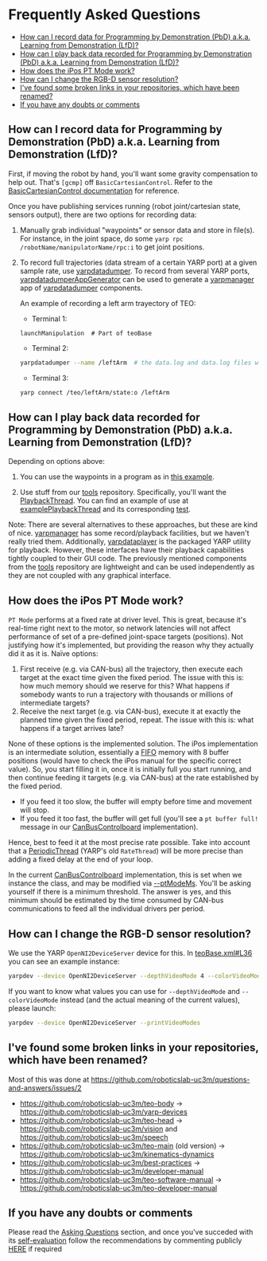# Frequently Asked Questions

* [How can I record data for Programming by Demonstration (PbD) a.k.a. Learning from Demonstration (LfD)?](#how-can-i-record-data-for-programming-by-demonstration-pbd-aka-learning-from-demonstration-lfd)
* [How can I play back data recorded for Programming by Demonstration (PbD) a.k.a. Learning from Demonstration (LfD)?](#how-can-i-play-back-data-recorded-for-programming-by-demonstration-pbd-aka-learning-from-demonstration-lfd)
* [How does the iPos PT Mode work?](#how-does-the-ipos-pt-mode-work)
* [How can I change the RGB-D sensor resolution?](#how-can-i-change-the-rgb-d-sensor-resolution)
* [I've found some broken links in your repositories, which have been renamed?](#i-ve-found-some-broken-links-in-your-repositories-which-have-been-renamed)
* [If you have any doubts or comments](#if-you-have-any-doubts-or-comments)

## How can I record data for Programming by Demonstration (PbD) a.k.a. Learning from Demonstration (LfD)?

First, if moving the robot by hand, you'll want some gravity compensation to help out. That's `[gcmp]` off `BasicCartesianControl`. Refer to the [BasicCartesianControl documentation](http://robots.uc3m.es/dox-kinematics-dynamics/group__BasicCartesianControl.html) for reference.

Once you have publishing services running (robot joint/cartesian state, sensors output), there are two options for recording data:

1. Manually grab individual "waypoints" or sensor data and store in file(s). For instance, in the joint space, do some `yarp rpc /robotName/manipulatorName/rpc:i` to get joint positions.

1. To record full trajectories (data stream of a certain YARP port) at a given sample rate, use [yarpdatadumper](http://www.yarp.it/yarpdatadumper.html). To record from several YARP ports, [yarpdatadumperAppGenerator](http://www.yarp.it/yarpdatadumperAppGenerator.html) can be used to generate a [yarpmanager](http://www.yarp.it/yarpmanager.html) app of [yarpdatadumper](http://www.yarp.it/yarpdatadumper.html) components.

   An example of recording a left arm trayectory of TEO: 
   * Terminal 1:
   ```
   launchManipulation  # Part of teoBase
   ```
   * Terminal 2: 
   ```bash
   yarpdatadumper --name /leftArm  # the data.log and data.log files will be saved in a new `leftArm` directory
   ```
   * Terminal 3:
   ```bash
   yarp connect /teo/leftArm/state:o /leftArm
   ```

## How can I play back data recorded for Programming by Demonstration (PbD) a.k.a. Learning from Demonstration (LfD)?

Depending on options above:

1. You can use the waypoints in a program as in [this example](https://github.com/roboticslab-uc3m/yarp-devices/tree/73cbd201df69ee19662cdb26a83d898669834bcb/example/cpp/exampleRemoteControlboard).

1. Use stuff from our [tools](https://github.com/roboticslab-uc3m/tools) repository. Specifically, you'll want the [PlaybackThread](https://github.com/roboticslab-uc3m/tools/tree/a7be63dc53090a5ca4ed19dc078ab3823aac1be3/libraries/ToolsYarpPlugins/PlaybackThread). You can find an example of use at [examplePlaybackThread](https://github.com/roboticslab-uc3m/tools/tree/a7be63dc53090a5ca4ed19dc078ab3823aac1be3/example/cpp/examplePlaybackThread) and its corresponding [test](https://github.com/roboticslab-uc3m/tools/blob/a7be63dc53090a5ca4ed19dc078ab3823aac1be3/tests/testPlaybackThread/testPlaybackThread.cpp).

Note: There are several alternatives to these approaches, but these are kind of nice. [yarpmanager](http://www.yarp.it/yarpmanager.html) has some record/playback facilities, but we haven't really tried them. Additionally, [yarpdataplayer](http://www.yarp.it/yarpdataplayer.html) is the packaged YARP utility for playback. However, these interfaces have their playback capabilities tightly coupled to their GUI code. The previously mentioned components from the [tools](https://github.com/roboticslab-uc3m/tools) repository are lightweight and can be used independently as they are not coupled with any graphical interface.

## How does the iPos PT Mode work?

`PT Mode` performs at a fixed rate at driver level. This is great, because it's real-time right next to the motor, so network latencies will not affect performance of set of a pre-defined joint-space targets (positions). Not justifying how it's implemented, but providing the reason why they actually did it as it is. Naïve options:
1. First receive (e.g. via CAN-bus) all the trajectory, then execute each target at the exact time given the fixed period. The issue with this is: how much memory should we reserve for this? What happens if somebody wants to run a trajectory with thousands or millions of intermediate targets?
2. Receive the next target (e.g. via CAN-bus), execute it at exactly the planned time given the fixed period, repeat. The issue with this is: what happens if a target arrives late?

None of these options is the implemented solution. The iPos implementation is an intermediate solution, essentially a [FIFO](https://en.wikipedia.org/wiki/FIFO_(computing_and_electronics)) memory with 8 buffer positions (would have to check the iPos manual for the specific correct value). So, you start filling it in, once it is initially full you start running, and then continue feeding it targets (e.g. via CAN-bus) at the rate established by the fixed period.
- If you feed it too slow, the buffer will empty before time and movement will stop.
- If you feed it too fast, the buffer will get full  (you'll see a `pt buffer full!` message in our [CanBusControlboard](https://github.com/roboticslab-uc3m/yarp-devices/blob/e696c219fa9aa6203d008585123ea477d9b74454/libraries/YarpPlugins/CanBusControlboard) implementation).

Hence, best to feed it at the most precise rate possible. Take into account that a [PeriodicThread](https://github.com/robotology/yarp/blob/master/example/os/ratethread.cpp) (YARP's old `RateThread`) will be more precise than adding a fixed delay at the end of your loop. 

In the current [CanBusControlboard](https://github.com/roboticslab-uc3m/yarp-devices/blob/e696c219fa9aa6203d008585123ea477d9b74454/libraries/YarpPlugins/CanBusControlboard) implementation, this is set when we instance the class, and may be modified via [--ptModeMs](https://github.com/roboticslab-uc3m/yarp-devices/blob/e696c219fa9aa6203d008585123ea477d9b74454/libraries/YarpPlugins/CanBusControlboard/DeviceDriverImpl.cpp#L10). You'll be asking yourself if there is a minimum threshold. The answer is yes, and this minimum should be estimated by the time consumed by CAN-bus communications to feed all the individual drivers per period.

## How can I change the RGB-D sensor resolution?
We use the YARP `OpenNI2DeviceServer` device for this. In [teoBase.xml#L36](https://github.com/roboticslab-uc3m/teo-configuration-files/blob/89d6e279d13cfe47c444c709cd7a08e5de56382b/share/teoBase/scripts/teoBase.xml#L36) you can see an example instance:
```bash
yarpdev --device OpenNI2DeviceServer --depthVideoMode 4 --colorVideoMode 9 --noRGBMirror
```
If you want to know what values you can use for `--depthVideoMode` and `--colorVideoMode` instead (and the actual meaning of the current values), please launch:
```bash
yarpdev --device OpenNI2DeviceServer --printVideoModes
```

## I've found some broken links in your repositories, which have been renamed?
Most of this was done at https://github.com/roboticslab-uc3m/questions-and-answers/issues/2
- https://github.com/roboticslab-uc3m/teo-body -> https://github.com/roboticslab-uc3m/yarp-devices
- https://github.com/roboticslab-uc3m/teo-head -> https://github.com/roboticslab-uc3m/vision and https://github.com/roboticslab-uc3m/speech
- https://github.com/roboticslab-uc3m/teo-main (old version) -> https://github.com/roboticslab-uc3m/kinematics-dynamics
- https://github.com/roboticslab-uc3m/best-practices -> https://github.com/roboticslab-uc3m/developer-manual
- https://github.com/roboticslab-uc3m/teo-software-manual -> https://github.com/roboticslab-uc3m/teo-developer-manual

## If you have any doubts or comments
Please read the [Asking Questions](asking-questions.md) section, and once you've succeded with its [self-evaluation](asking-questions.md#self-evaluation-time) follow the recommendations by commenting publicly [HERE](https://github.com/roboticslab-uc3m/developer-manual/issues/new) if required
